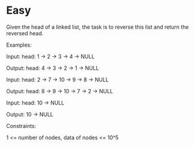 # Easy

Given the head of a linked list, the task is to reverse this list and return the reversed head.

Examples:

Input: head: 1 -> 2 -> 3 -> 4 -> NULL

Output: head: 4 -> 3 -> 2 -> 1 -> NULL


Input: head: 2 -> 7 -> 10 -> 9 -> 8 -> NULL

Output: head: 8 -> 9 -> 10 -> 7 -> 2 -> NULL


Input: head: 10 -> NULL

Output: 10 -> NULL


Constraints:

1 <= number of nodes, data of nodes <= 10^5
